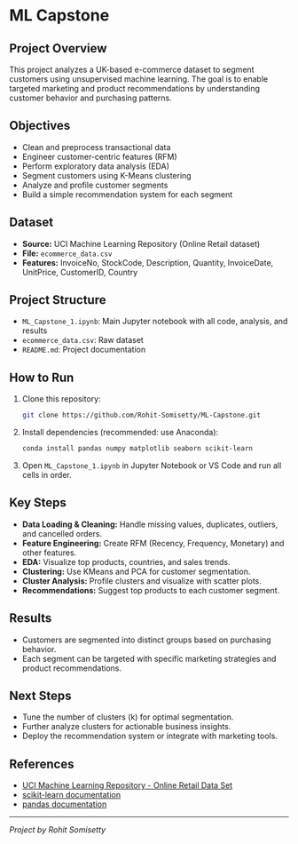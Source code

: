 # ML Capstone 

## Project Overview
This project analyzes a UK-based e-commerce dataset to segment customers using unsupervised machine learning. The goal is to enable targeted marketing and product recommendations by understanding customer behavior and purchasing patterns.

## Objectives
- Clean and preprocess transactional data
- Engineer customer-centric features (RFM)
- Perform exploratory data analysis (EDA)
- Segment customers using K-Means clustering
- Analyze and profile customer segments
- Build a simple recommendation system for each segment

## Dataset
- **Source:** UCI Machine Learning Repository (Online Retail dataset)
- **File:** `ecommerce_data.csv`
- **Features:** InvoiceNo, StockCode, Description, Quantity, InvoiceDate, UnitPrice, CustomerID, Country

## Project Structure
- `ML_Capstone_1.ipynb`: Main Jupyter notebook with all code, analysis, and results
- `ecommerce_data.csv`: Raw dataset
- `README.md`: Project documentation

## How to Run
1. Clone this repository:
   ```bash
   git clone https://github.com/Rohit-Somisetty/ML-Capstone.git
   ```
2. Install dependencies (recommended: use Anaconda):
   ```bash
   conda install pandas numpy matplotlib seaborn scikit-learn
   ```
3. Open `ML_Capstone_1.ipynb` in Jupyter Notebook or VS Code and run all cells in order.

## Key Steps
- **Data Loading & Cleaning:** Handle missing values, duplicates, outliers, and cancelled orders.
- **Feature Engineering:** Create RFM (Recency, Frequency, Monetary) and other features.
- **EDA:** Visualize top products, countries, and sales trends.
- **Clustering:** Use KMeans and PCA for customer segmentation.
- **Cluster Analysis:** Profile clusters and visualize with scatter plots.
- **Recommendations:** Suggest top products to each customer segment.

## Results
- Customers are segmented into distinct groups based on purchasing behavior.
- Each segment can be targeted with specific marketing strategies and product recommendations.

## Next Steps
- Tune the number of clusters (k) for optimal segmentation.
- Further analyze clusters for actionable business insights.
- Deploy the recommendation system or integrate with marketing tools.

## References
- [UCI Machine Learning Repository - Online Retail Data Set](https://archive.ics.uci.edu/ml/datasets/online+retail)
- [scikit-learn documentation](https://scikit-learn.org/stable/)
- [pandas documentation](https://pandas.pydata.org/)

---

*Project by Rohit Somisetty*
